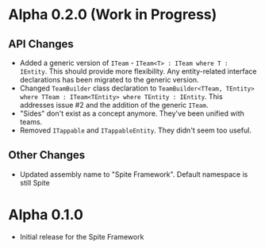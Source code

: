 # Alpha 0.2.0 (Work in Progress)
## API Changes
- Added a generic version of `ITeam` - `ITeam<T> : ITeam where T : IEntity`. This should provide more flexibility. Any entity-related interface declarations has been migrated to the generic version.
- Changed `TeamBuilder` class declaration to `TeamBuilder<TTeam, TEntity> where TTeam : ITeam<TEntity> where TEntity : IEntity`. This addresses issue #2 and the addition of the generic `ITeam`.
- "Sides" don't exist as a concept anymore. They've been unified with teams.
- Removed `ITappable` and `ITappableEntity`. They didn't seem too useful.

## Other Changes
- Updated assembly name to "Spite Framework". Default namespace is still Spite

# Alpha 0.1.0
- Initial release for the Spite Framework
